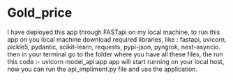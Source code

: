 # Gold_price
I have deployed this app through FASTapi on my local machine, to run this app on you local machine download required libraries,
like : fastapi, uvicorn, pickle5, pydantic, scikit-learn, requests, pypi-json, pyngrok, nest-asyncio.
then in your terminal go to the folder where you have all these files, the run this code :- uvicorn model_api:app
app will start running on your local host, now you can run the api_impliment.py file and use the application.
